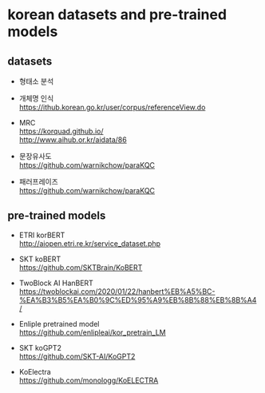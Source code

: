 # korean datasets and pre-trained models

## datasets

- 형태소 분석<br>


- 개체명 인식 <br>
https://ithub.korean.go.kr/user/corpus/referenceView.do

- MRC <br>
https://korquad.github.io/ <br>
http://www.aihub.or.kr/aidata/86

- 문장유사도 <br>
https://github.com/warnikchow/paraKQC 

- 패러프레이즈 <br>
https://github.com/warnikchow/paraKQC 

## pre-trained models

- ETRI korBERT <br>
http://aiopen.etri.re.kr/service_dataset.php

- SKT koBERT <br>
https://github.com/SKTBrain/KoBERT

- TwoBlock AI HanBERT <br>
https://twoblockai.com/2020/01/22/hanbert%EB%A5%BC-%EA%B3%B5%EA%B0%9C%ED%95%A9%EB%8B%88%EB%8B%A4/

- Enliple pretrained model <br>
https://github.com/enlipleai/kor_pretrain_LM

- SKT koGPT2 <br>
https://github.com/SKT-AI/KoGPT2

- KoElectra <br>
https://github.com/monologg/KoELECTRA
